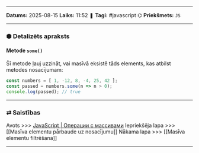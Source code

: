 ___

**Datums:** 2025-08-15
**Laiks:** 11:52
❚ **Tagi:** #javascript 
⌬ **Priekšmets:**  `JS`

---
### ⬢ Detalizēts apraksts
#### Metode `some()`

Šī metode ļauj uzzināt, vai masīvā eksistē tāds elements, kas atbilst metodes nosacījumam:

```js
const numbers = [ 1, -12, 8, -4, 25, 42 ];
const passed = numbers.some(n => n > 0);
console.log(passed); // true
```

---
### ⇄ Saistības

Avots >>> [JavaScript \| Операции с массивами](https://metanit.com/web/javascript/5.7.php)
Iepriekšēja lapa >>> [[Masīva elementu pārbaude uz nosacījumu]]
Nākama lapa >>> [[Masīva elementu filtrēšana]]

---